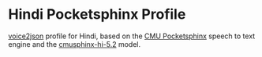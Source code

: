 # Hindi Pocketsphinx Profile

[voice2json](https://github.com/synesthesiam/voice2json) profile for Hindi, based on the [CMU Pocketsphinx](https://github.com/cmusphinx/pocketsphinx) speech to text engine and the [cmusphinx-hi-5.2](https://sourceforge.net/projects/cmusphinx/files/Acoustic%20and%20Language%20Models/Hindi/) model.
